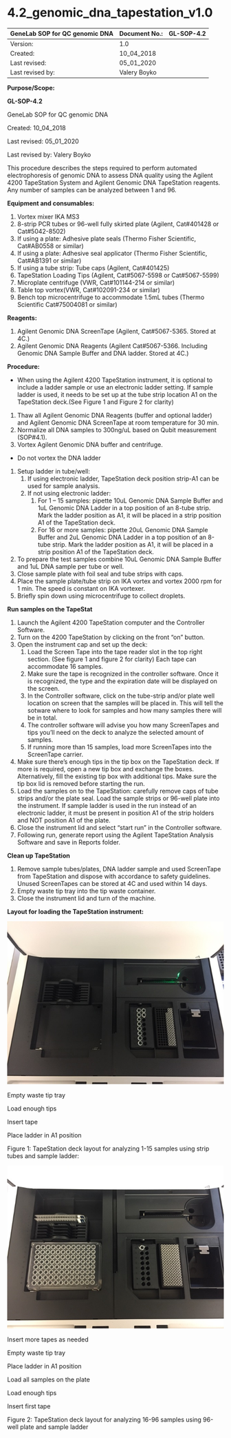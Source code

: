 # 4.2\_genomic\_dna\_tapestation\_v1.0

| **GeneLab SOP for QC genomic DNA** | Document No.: | GL-SOP-4.2 |
| ---------------------------------- | ------------- | ---------- |
| Version:                           | 1.0           |            |
| Created:                           | 10\_04\_2018  |            |
| Last revised:                      | 05\_01\_2020  |            |
| Last revised by:                   | Valery Boyko  |            |

**Purpose/Scope:**

**GL-SOP-4.2**

GeneLab SOP for QC genomic DNA

Created: 10\_04\_2018

Last revised: 05\_01\_2020

Last revised by: Valery Boyko

This procedure describes the steps required to perform automated electrophoresis of genomic DNA to assess DNA quality using the Agilent 4200 TapeStation System and Agilent Genomic DNA TapeStation reagents. Any number of samples can be analyzed between 1 and 96.

**Equipment and consumables:**

1. Vortex mixer IKA MS3
2. 8-strip PCR tubes or 96-well fully skirted plate (Agilent, Cat#401428 or Cat#5042-8502)
3. If using a plate: Adhesive plate seals (Thermo Fisher Scientific, Cat#AB0558 or similar)
4. If using a plate: Adhesive seal applicator (Thermo Fisher Scientific, Cat#AB1391 or similar)
5. If using a tube strip: Tube caps (Agilent, Cat#401425)
6. TapeStation Loading Tips (Agilent, Cat#5067-5598 or Cat#5067-5599)
7. Microplate centrifuge (VWR, Cat#101144-214 or similar)
8. Table top vortex(VWR, Cat#102091-234 or similar)
9. Bench top microcentrifuge to accommodate 1.5mL tubes (Thermo Scientific Cat#75004081 or similar)

**Reagents:**

1. Agilent Genomic DNA ScreenTape (Agilent, Cat#5067-5365. Stored at 4C.)
2. Agilent Genomic DNA Reagents (Agilent Cat#5067-5366. Including Genomic DNA Sample Buffer and DNA ladder. Stored at 4C.)

**Procedure:**

* When using the Agilent 4200 TapeStation instrument, it is optional to include a ladder sample or use an electronic ladder setting. If sample ladder is used, it needs to be set up at the tube strip location A1 on the TapeStation deck.(See Figure 1 and Figure 2 for clarity)

1. Thaw all Agilent Genomic DNA Reagents (buffer and optional ladder) and Agilent Genomic DNA ScreenTape at room temperature for 30 min.
2. Normalize all DNA samples to 300ng/uL based on Qubit measurement (SOP#4.1).
3. Vortex Agilent Genomic DNA buffer and centrifuge.

* Do not vortex the DNA ladder

1. Setup ladder in tube/well:
   1. If using electronic ladder, TapeStation deck position strip-A1 can be used for sample analysis.
   2. If not using electronic ladder:
      1. For 1 – 15 samples: pipette 10uL Genomic DNA Sample Buffer and 1uL Genomic DNA Ladder in a top position of an 8-tube strip. Mark the ladder position as A1, it will be placed in a strip position A1 of the TapeStation deck.
      2. For 16 or more samples: pipette 20uL Genomic DNA Sample Buffer and 2uL Genomic DNA Ladder in a top position of an 8-tube strip. Mark the ladder position as A1, it will be placed in a strip position A1 of the TapeStation deck.
2. To prepare the test samples combine 10uL Genomic DNA Sample Buffer and 1uL DNA sample per tube or well.
3. Close sample plate with foil seal and tube strips with caps.
4. Place the sample plate/tube strip on IKA vortex and vortex 2000 rpm for 1 min. The speed is constant on IKA vortexer.
5. Briefly spin down using microcentrifuge to collect droplets.

**Run samples on the TapeStat**

1. Launch the Agilent 4200 TapeStation computer and the Controller Software.
2. Turn on the 4200 TapeStation by clicking on the front “on” button.
3. Open the instrument cap and set up the deck:
   1. Load the Screen Tape into the tape reader slot in the top right section. (See figure 1 and figure 2 for clarity) Each tape can accommodate 16 samples.
   2. Make sure the tape is recognized in the controller software. Once it is recognized, the type and the expiration date will be displayed on the screen.
   3. In the Controller software, click on the tube-strip and/or plate well location on screen that the samples will be placed in. This will tell the sotware where to look for samples and how many samples there will be in total.
   4. The controller software will advise you how many ScreenTapes and tips you’ll need on the deck to analyze the selected amount of samples.
   5. If running more than 15 samples, load more ScreenTapes into the ScreenTape carrier.
4. Make sure there’s enough tips in the tip box on the TapeStation deck. If more is required, open a new tip box and exchange the boxes. Alternatively, fill the existing tip box with additional tips. Make sure the tip box lid is removed before starting the run.
5. Load the samples on to the TapeStation: carefully remove caps of tube strips and/or the plate seal. Load the sample strips or 96-well plate into the instrument. If sample ladder is used in the run instead of an electronic ladder, it must be present in position A1 of the strip holders and NOT position A1 of the plate.
6. Close the instrument lid and select “start run” in the Controller software.
7. Following run, generate report using the Agilent TapeStation Analysis Software and save in Reports folder.

**Clean up TapeStation**

1. Remove sample tubes/plates, DNA ladder sample and used ScreenTape from TapeStation and dispose with accordance to safety guidelines. Unused ScreenTapes can be stored at 4C and used within 14 days.
2. Empty waste tip tray into the tip waste container.
3. Close the instrument lid and turn of the machine.

**Layout for loading the TapeStation instrument:**

![](<../.gitbook/assets/0 (2).jpeg>)

Empty waste tip tray

Load enough tips

Insert tape

Place ladder in A1 position

Figure 1: TapeStation deck layout for analyzing 1-15 samples using strip tubes and sample ladder:

![](../.gitbook/assets/1.jpeg)

Insert more tapes as needed

Empty waste tip tray

Place ladder in A1 position

Load all samples on the plate

Load enough tips

Insert first tape

Figure 2: TapeStation deck layout for analyzing 16-96 samples using 96-well plate and sample ladder
